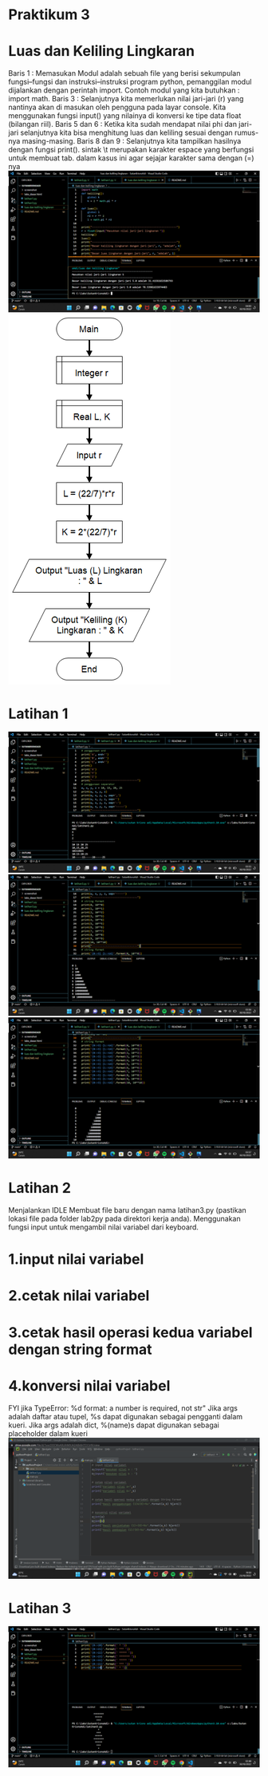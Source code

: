 # Praktikum 3

# Luas dan Keliling Lingkaran
Baris 1 : Memasukan Modul adalah sebuah file yang berisi sekumpulan fungsi–fungsi dan instruksi–instruksi program python, pemanggilan modul dijalankan dengan perintah import. Contoh modul yang kita butuhkan : import math.
Baris 3 : Selanjutnya kita memerlukan nilai jari-jari (r) yang nantinya akan di masukan oleh pengguna pada layar console. Kita menggunakan fungsi input() yang nilainya di konversi ke tipe data float (bilangan riil).
Baris 5 dan 6 : Ketika kita sudah mendapat nilai phi dan jari-jari selanjutnya kita bisa menghitung luas dan keliling sesuai dengan rumus-nya masing-masing.
Baris 8 dan 9 : Selanjutnya kita tampilkan hasilnya dengan fungsi print(). sintak \t merupakan karakter espace yang berfungsi untuk membuat tab. dalam kasus ini agar sejajar karakter sama dengan (=) nya
![image1.png](screenshot/sslingkaran.png)
![image2.png](screenshot/Flowchart.png)

# Latihan 1
![image3.png](screenshot/sslat1.png)
![image4.png](screenshot/sslat1a.png)
![image5.png](screenshot/sslat1b.png)

# Latihan 2
Menjalankan IDLE Membuat file baru dengan nama latihan3.py (pastikan lokasi file pada folder lab2py pada direktori kerja anda). Menggunakan fungsi input untuk mengambil nilai variabel dari keyboard.

# 1.input nilai variabel
# 2.cetak nilai variabel
# 3.cetak hasil operasi kedua variabel dengan string format
# 4.konversi nilai variabel

FYI jika TypeError: %d format: a number is required, not str"
Jika args adalah daftar atau tupel, %s dapat digunakan sebagai pengganti dalam kueri. Jika args adalah dict, %(name)s dapat digunakan sebagai placeholder dalam kueri
![image6.png](screenshot/sslat2.png)

# Latihan 3
![image7.png](screenshot/sslat3.png)


